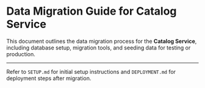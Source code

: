 # Data Migration Guide for Catalog Service

This document outlines the data migration process for the **Catalog Service**, including database setup, migration tools, and seeding data for testing or production.

---
Refer to `SETUP.md` for initial setup instructions and `DEPLOYMENT.md` for deployment steps after migration.
